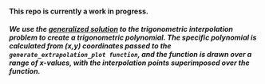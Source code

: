 #### This repo is currently a work in progress.

##### We use the [generalized solution](https://en.wikipedia.org/wiki/Trigonometric_interpolation#Solution_of_the_problem) to the trigonometric interpolation problem to create a trigonometric polynomial. The specific polynomial is calculated from (x,y) coordinates passed to the `generate_extrapolation_plot function`, and the function is drawn over a range of x-values, with the interpolation points superimposed over the function.
